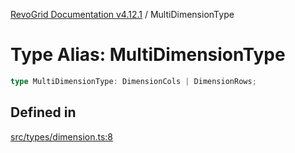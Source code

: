 [RevoGrid Documentation v4.12.1](README.md) / MultiDimensionType

# Type Alias: MultiDimensionType

```ts
type MultiDimensionType: DimensionCols | DimensionRows;
```

## Defined in

[src/types/dimension.ts:8](https://github.com/revolist/revogrid/blob/d509c0063a76a472726c991b21f1c163442771b4/src/types/dimension.ts#L8)
